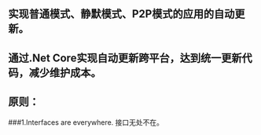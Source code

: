 ## 实现普通模式、静默模式、P2P模式的应用的自动更新。
## 通过.Net Core实现自动更新跨平台，达到统一更新代码，减少维护成本。
## 原则：
###1.Interfaces are everywhere. 接口无处不在。
